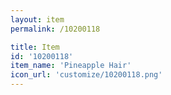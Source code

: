 ```yaml
---
layout: item
permalink: /10200118

title: Item
id: '10200118'
item_name: 'Pineapple Hair'
icon_url: 'customize/10200118.png'
---
```

